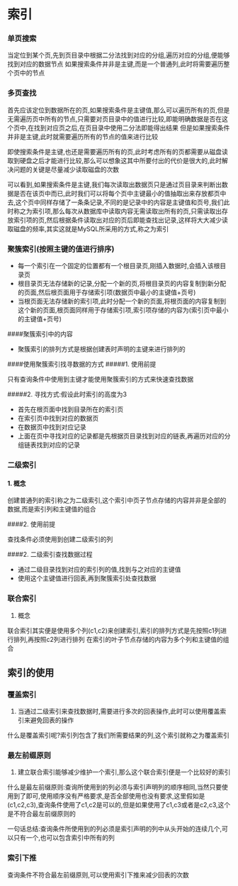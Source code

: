 # 索引 #

### 单页搜索

当定位到某个页,先到页目录中根据二分法找到对应的分组,遍历对应的分组,便能够找到对应的数据节点
如果搜索条件并非是主键,而是一个普通列,此时将需要遍历整个页中的节点

### 多页查找

首先应该定位到数据所在的页,如果搜索条件是主键值,那么可以遍历所有的页,但是无需遍历页中所有的节点,只需要对页目录中的值进行比较,即能明确数据是否在这个页中,在找到对应页之后,在页目录中使用二分法即能得出结果
但是如果搜索条件并非是主键,此时就需要遍历所有的节点的值来进行比较

即使搜索条件是主键,也还是需要遍历所有的页,此时考虑所有的页都需要从磁盘读取到硬盘之后才能进行比较,那么可以想象这其中所要付出的代价是很大的,此时解决问题的关键是尽量减少读取磁盘的次数

可以看到,如果搜索条件是主键,我们每次读取出数据页只是通过页目录来判断出数据是否在该页中而已,此时我们可以将每个页中主键最小的值抽取出来存放都页中去,这个页中同样存储了一条条记录,不同的是记录中的内容是主键值和页号,我们此时称之为索引项,那么每次从数据库中读取内容无需读取出所有的页,只需读取出存放索引项的页,然后根据条件读取出对应的页后即能查找出记录,这样将大大减少读取磁盘的频率,其实这就是MySQL所采用的方式,称之为索引

### 聚簇索引(按照主键的值进行排序)

- 每一个索引在一个固定的位置都有一个根目录页,刚插入数据时,会插入该根目录页
- 根目录页无法存储新的记录,分配一个新的页,将根目录页的内容复制到新分配的页面,然后根页面用于存储索引项(数据页中最小的主键值+页号)
- 当根页面无法存储新的索引项,此时分配一个新的页面,将根页面的内容复制到这个新的页面,根页面同样用于存储索引项,索引项存储的内容为(索引页中最小的主键值+页号)

####聚簇索引中的内容
- 聚簇索引的排列方式是根据创建表时声明的主键来进行排列的

####使用聚簇索引找寻数据的方式
#####1. 使用前提

只有查询条件中使用到主键才能使用聚簇索引的方式来快速查找数据

#####2. 寻找方式:假设此时索引的高度为3
- 首先在根页面中找到目录所在的索引页
- 在索引页中找到对应的数据页
- 在数据页中找到对应记录
- 上面在页中寻找对应的记录都是先根据页目录找到对应的链表,再遍历对应的分组链表找到对应的记录

### 二级索引

#### 1. 概念

创建普通列的索引称之为二级索引,这个索引中页子节点存储的内容并非是全部的数据,而是索引列和主键值的组合

####2. 使用前提

 查找条件必须使用到创建二级索引的列

####2. 二级索引查找数据过程

- 通过二级目录找到对应的索引列的值,找到与之对应的主键值
- 使用这个主键值进行回表,再到聚簇索引处查找数据


### 联合索引

1. 概念

联合索引其实便是使用多个列(c1,c2)来创建索引,索引的排列方式是先按照c1列进行排列,再按照c2列进行排列
在索引的叶子节点存储的内容为多个列和主键值的组合



## 索引的使用

### 覆盖索引
1. 当通过二级索引来查找数据时,需要进行多次的回表操作,此时可以使用覆盖索引来避免回表的操作

什么是覆盖索引呢?索引列包含了我们所需要结果的列,这个索引就称之为覆盖索引

### 最左前缀原则
1. 建立联合索引能够减少维护一个索引,那么这个联合索引便是一个比较好的索引

什么是最左前缀原则:查询所使用到的列必须与索引声明列的顺序相同,当然只要使用到了即可,使用顺序没有严格要求,是否全部使用也没有要求,这里假如是(c1,c2,c3),查询条件使用了c1,c2是可以的,但是如果使用了c1,c3或者是c2,c3,这个是不符合最左前缀原则的

一句话总结:查询条件所使用到的列必须是索引声明的列中从头开始的连续几个,可以只有一个,也可以包含索引中所有的列
### 索引下推
查询条件不符合最左前缀原则,可以使用索引下推来减少回表的次数



